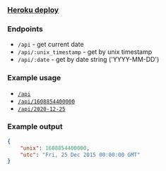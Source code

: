 

### [Heroku deploy](https://timestamp-service-freecodecamp.herokuapp.com/)

### Endpoints

- `/api` - get current date
- `/api/:unix_timestamp` - get by unix timestamp
- `/api/:date` - get by date string ('YYYY-MM-DD')
  

### Example usage
- [`/api`](https://timestamp-service-freecodecamp.herokuapp.com/api)
- [`/api/1608854400000`](https://timestamp-service-freecodecamp.herokuapp.com/api/1608854400000)
- [`/api/2020-12-25`](https://timestamp-service-freecodecamp.herokuapp.com/api/2020-12-25)

### Example output
```json
{
    "unix": 1608854400000, 
    "utc": "Fri, 25 Dec 2015 00:00:00 GMT"
}
```
